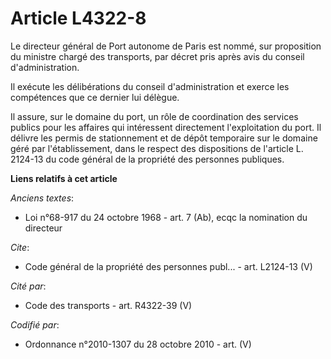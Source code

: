 # Article L4322-8

Le directeur général de Port autonome de Paris est nommé, sur proposition du ministre chargé des transports, par décret pris
après avis du conseil d'administration. 

Il exécute les délibérations du conseil d'administration et exerce les compétences que ce dernier lui délègue. 

Il assure, sur le domaine du port, un rôle de coordination des services publics pour les affaires qui intéressent directement
l'exploitation du port. Il délivre les permis de stationnement et de dépôt temporaire sur le domaine géré par
l'établissement, dans le respect des dispositions de l'article L. 2124-13 du code général de la propriété des personnes
publiques.

**Liens relatifs à cet article**

_Anciens textes_:

  - Loi n°68-917 du 24 octobre 1968 - art. 7 (Ab), ecqc la nomination du directeur

_Cite_:

  - Code général de la propriété des personnes publ... - art. L2124-13 (V)

_Cité par_:

  - Code des transports - art. R4322-39 (V)

_Codifié par_:

  - Ordonnance n°2010-1307 du 28 octobre 2010 - art. (V)
